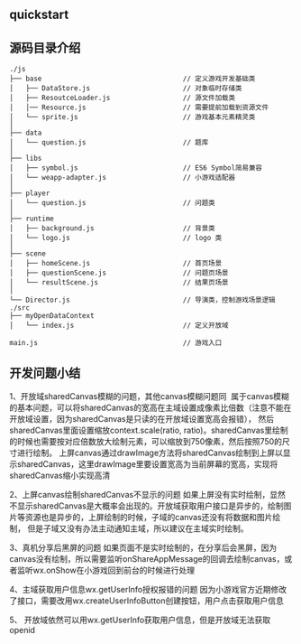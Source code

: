 ## quickstart

## 源码目录介绍
```
./js
├── base                                   // 定义游戏开发基础类
│   ├── DataStore.js                       // 对象临时存储类
│   ├── ResoutceLoader.js                  // 源文件加载类
│   │── Resource.js                        // 需要提前加载到资源文件
│   └── sprite.js                          // 游戏基本元素精灵类
│
├── data
│   └── question.js                        // 题库
│
├── libs
│   ├── symbol.js                          // ES6 Symbol简易兼容
│   └── weapp-adapter.js                   // 小游戏适配器
│
├── player
│   └── question.js                        // 问题类
│
├── runtime
│   ├── background.js                      // 背景类
│   └── logo.js                            // logo 类
│
├── scene
│   ├── homeScene.js                       // 首页场景
│   ├── questionScene.js                   // 问题页场景
│   └── resultScene.js                     // 结果页场景
│
└── Director.js                            // 导演类，控制游戏场景逻辑
./src
├── myOpenDataContext
│   └── index.js                           // 定义开放域

main.js                                    // 游戏入口
```
## 开发问题小结
1、开放域sharedCanvas模糊的问题，其他canvas模糊问题同
  属于canvas模糊的基本问题，可以将sharedCanvas的宽高在主域设置成像素比倍数（注意不能在开放域设置，因为sharedCanvas是只读的在开放域设置宽高会报错），
  然后sharedCanvas里面设置缩放context.scale(ratio, ratio)。sharedCanvas里绘制的时候也需要按对应倍数放大绘制元素，可以缩放到750像素，然后按照750的尺寸进行绘制。
  上屏canvas通过drawImage方法将sharedCanvas绘制到上屏以显示sharedCanvas，这里drawImage里要设置宽高为当前屏幕的宽高，实现将sharedCanvas缩小实现高清

2、上屏canvas绘制sharedCanvas不显示的问题
  如果上屏没有实时绘制，显然不显示sharedCanvas是大概率会出现的。开放域获取用户接口是异步的，绘制图片等资源也是异步的，上屏绘制的时候，子域的canvas还没有将数据和图片绘制，
  但是子域又没有办法主动通知主域，所以建议在主域实时绘制。

3、真机分享后黑屏的问题
  如果页面不是实时绘制的，在分享后会黑屏，因为canvas没有绘制，所以需要监听onShareAppMessage的回调去绘制canvas，或者监听wx.onShow在小游戏回到前台的时候进行处理

4、主域获取用户信息wx.getUserInfo授权报错的问题
  因为小游戏官方近期修改了接口，需要改用wx.createUserInfoButton创建按钮，用户点击获取用户信息

5、 开放域依然可以用wx.getUserInfo获取用户信息，但是开放域无法获取openid

